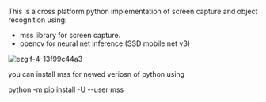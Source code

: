 This is a cross platform python implementation of screen capture and object recognition using:

- mss library for screen capture.
- opencv for neural net inference (SSD mobile net v3)


![ezgif-4-13f99c44a3](https://github.com/sujitvasanth/ContinuousScreenRecognition/assets/18464444/0286c42a-edd9-4cd6-84d5-db8508b41d39)

you can install mss for newed veriosn of python using

python -m pip install -U --user mss
